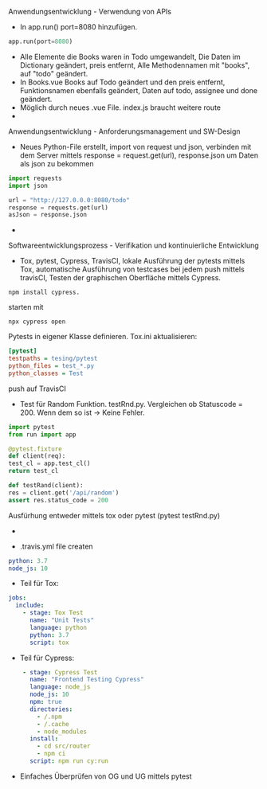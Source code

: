 Anwendungsentwicklung - Verwendung von APIs

- In app.run() port=8080 hinzufügen.
```python
app.run(port=8080)
```
- Alle Elemente die Books waren in Todo umgewandelt, Die Daten im Dictionary geändert, preis entfernt, Alle Methodennamen mit "books", auf "todo" geändert.
- In Books.vue Books auf Todo geändert und den preis entfernt, Funktionsnamen ebenfalls geändert, Daten auf todo, assignee und done geändert. 
- Möglich durch neues .vue File. index.js braucht weitere route
-

Anwendungsentwicklung - Anforderungsmanagement und SW-Design

- Neues Python-File erstellt, import von request und json, verbinden mit dem Server mittels response = request.get(url), response.json um Daten als json zu bekommen
```python
import requests
import json

url = "http://127.0.0.0:8080/todo"
response = requests.get(url)
asJson = response.json
```
-

Softwareentwicklungsprozess - Verifikation und kontinuierliche Entwicklung

- Tox, pytest, Cypress, TravisCI, lokale Ausführung der pytests mittels Tox, automatische Ausführung von testcases bei jedem push mittels travisCI, Testen der graphischen Oberfläche mittels Cypress. 
```
npm install cypress. 
```
starten mit
```
npx cypress open
```
Pytests in eigener Klasse definieren. Tox.ini aktualisieren: 
```ini
[pytest]
testpaths = tesing/pytest
python_files = test_*.py
python_classes = Test
```
push auf TravisCI
- Test für Random Funktion. testRnd.py. Vergleichen ob Statuscode = 200. Wenn dem so ist -> Keine Fehler.
```python
import pytest
from run import app

@pytest.fixture
def client(req):
test_cl = app.test_cl()
return test_cl

def testRand(client):
res = client.get('/api/random')
assert res.status_code = 200
```
Ausfürhung entweder mittels tox oder pytest (pytest testRnd.py)

- 

- .travis.yml file createn
```yml
python: 3.7
node_js: 10
```
- Teil für Tox:
```yml
jobs:
  include:
    - stage: Tox Test
      name: "Unit Tests"
      language: python
      python: 3.7
      script: tox
```

- Teil für Cypress:
```yml
    - stage: Cypress Test
      name: "Frontend Testing Cypress"
      language: node_js
      node_js: 10
      npm: true
      directories:
        - /.npm
        - /.cache
        - node_modules
      install:
        - cd src/router
        - npm ci
      script: npm run cy:run
```
- Einfaches Überprüfen von OG und UG mittels pytest
